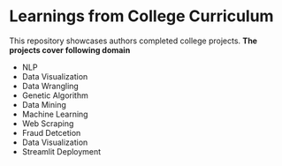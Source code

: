 # Learnings from College Curriculum
This repository showcases authors completed college projects. 
**The projects cover following domain** 
- NLP 
- Data Visualization 
- Data Wrangling
- Genetic Algorithm 
- Data Mining
- Machine Learning
- Web Scraping
- Fraud Detcetion
- Data Visualization
- Streamlit Deployment
